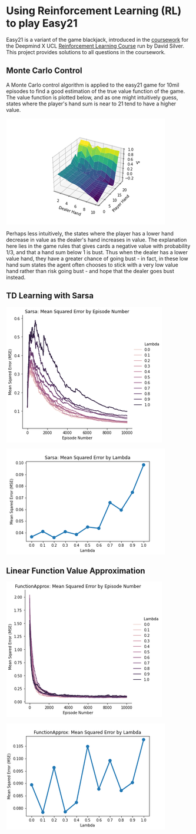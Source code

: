 # Using Reinforcement Learning (RL) to play Easy21 

Easy21 is a variant of the game blackjack, introduced in the [coursework](https://www.davidsilver.uk/wp-content/uploads/2020/03/Easy21-Johannes.pdf) for the Deepmind X UCL [Reinforcement Learning Course](https://deepmind.com/learning-resources/-introduction-reinforcement-learning-david-silver) run by David Silver. This project provides solutions to all questions in the coursework.

## Monte Carlo Control

A Monte Carlo control algorithm is applied to the easy21 game for 10mil episodes to find a good estimation of the true value function of the game. The value function is plotted below, and as one might intuitively guess, states where the player's hand sum is near to 21 tend to have a higher value. 

![Monte Carlo Plot](/plots/Q_star.png)

Perhaps less intuitively, the states where the player has a lower hand decrease in value as the dealer's hand increases in value. The explanation here lies in the game rules that gives cards a negative value with probability 1/3, and that a hand sum below 1 is bust. Thus when the dealer has a lower value hand, they have a greater chance of going bust - in fact, in these low hand sum states the agent often chooses to stick with a very low value hand rather than risk going bust - and hope that the dealer goes bust instead.

## TD Learning with Sarsa

![Monte Carlo Plot1](/plots/Sarsa_episode_error.png)

![Monte Carlo Plot2](/plots/Sarsalambda_error.png)

## Linear Function Value Approximation

![Monte Carlo Plot3](/plots/FunctionApprox_episode_error.png)

![Monte Carlo Plot4](/plots/FunctionApproxlambda_error.png)
